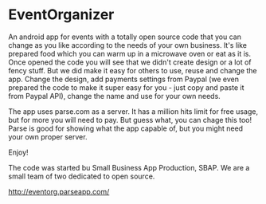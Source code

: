 # EventOrganizer
An android app for events with a totally open source code that you can change as you like according to the needs of your own business. It's like 
prepared food which you can warm up in a microwave oven or eat as it is. Once opened the code you will see that we didn't create design or a lot of fency stuff. But we did make it easy for others to use, reuse and change the app. Change the design, add payments settings from Paypal (we even prepared the code to make it super easy for you - just copy and paste it from Paypal API), change the name and use for your own needs. 

The app uses parse.com as a server. It has a million hits limit for free usage, but for more you will need to pay. But guess what, you can chage this too! Parse is good for showing what the app capable of, but you might need your own proper server.

Enjoy!

The code was started bu Small Business App Production, SBAP. We are a small team of two dedicated to open source.

http://eventorg.parseapp.com/
